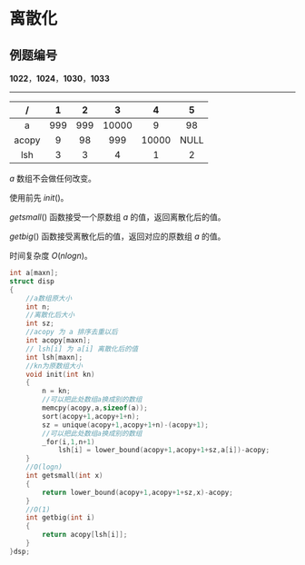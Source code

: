 # 离散化

## 例题编号

**1022**，**1024**，**1030**，**1033**

------



|   /   |  1   |  2   |   3   |   4   |  5   |
| :---: | :--: | :--: | :---: | :---: | :--: |
|   a   | 999  | 999  | 10000 |   9   |  98  |
| acopy |  9   |  98  |  999  | 10000 | NULL |
|  lsh  |  3   |  3   |   4   |   1   |  2   |

$a$ 数组不会做任何改变。

使用前先 $init()$。

$getsmall()$ 函数接受一个原数组 $a$ 的值，返回离散化后的值。

$getbig()$ 函数接受离散化后的值，返回对应的原数组 $a$ 的值。

时间复杂度 $O(nlogn)$。

```c++
int a[maxn];
struct disp
{
	//a数组原大小 
	int n;
	//离散化后大小
	int sz; 
	//acopy 为 a 排序去重以后 
	int acopy[maxn];
	// lsh[i] 为 a[i] 离散化后的值 
	int lsh[maxn]; 
    //kn为原数组大小
	void init(int kn)
	{
		n = kn;
        //可以把此处数组a换成别的数组
        memcpy(acopy,a,sizeof(a));
		sort(acopy+1,acopy+1+n);
		sz = unique(acopy+1,acopy+1+n)-(acopy+1);
        //可以把此处数组a换成别的数组
		_for(i,1,n+1)
			lsh[i] = lower_bound(acopy+1,acopy+1+sz,a[i])-acopy;
	}
	//O(logn)
	int getsmall(int x)
	{
		return lower_bound(acopy+1,acopy+1+sz,x)-acopy;
	}
	//O(1)
	int getbig(int i)
	{
		return acopy[lsh[i]];
	}
}dsp;
```

